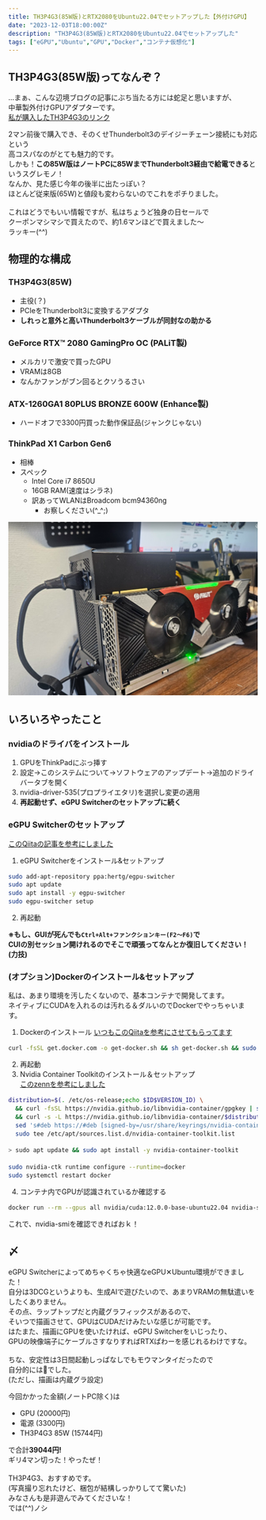 ```yaml
---
title: TH3P4G3(85W版)とRTX2080をUbuntu22.04でセットアップした【外付けGPU】
date: "2023-12-03T18:00:00Z"
description: "TH3P4G3(85W版)とRTX2080をUbuntu22.04でセットアップした"
tags: ["eGPU","Ubuntu","GPU","Docker","コンテナ仮想化"]
---
```

## TH3P4G3(85W版)ってなんぞ？
...まぁ、こんな辺境ブログの記事にぶち当たる方には蛇足と思いますが、   
中華製外付けGPUアダプターです。   
[私が購入したTH3P4G3のリンク](https://ja.aliexpress.com/item/1005006106871443.html)   

2マン前後で購入でき、そのくせThunderbolt3のデイジーチェーン接続にも対応という   
高コスパなのがとても魅力的です。  
しかも！**この85W版はノートPCに85WまでThunderbolt3経由で給電できる**というスグレモノ！   
なんか、見た感じ今年の後半に出たっぽい？   
ほとんど従来版(65W)と値段も変わらないのでこれをポチりました。   
<br>
これはどうでもいい情報ですが、私はちょうど独身の日セールで   
クーポンマシマシで買えたので、約1.6マンほどで買えました〜   
ラッキー(^^)   

## 物理的な構成
### TH3P4G3(85W)
- 主役(？)
- PCIeをThunderbolt3に変換するアダプタ
- **しれっと意外と高いThunderbolt3ケーブルが同封なの助かる**
### GeForce RTX™ 2080 GamingPro OC (PALiT製)
- メルカリで激安で買ったGPU
- VRAMは8GB
- なんかファンがブン回るとクソうるさい
### ATX-1260GA1 80PLUS BRONZE 600W (Enhance製)
- ハードオフで3300円買った動作保証品(ジャンクじゃない)
### ThinkPad X1 Carbon Gen6
- 相棒
- スペック
    - Intel Core i7 8650U
    - 16GB RAM(速度はシラネ)
    - 訳あってWLANはBroadcom bcm94360ng
        - お察しください(^_^;)

![](2023-12-03-17-32-59.png)
## いろいろやったこと
### nvidiaのドライバをインストール
1. GPUをThinkPadにぶっ挿す
2. 設定→このシステムについて→ソフトウェアのアップデート→追加のドライバータブを開く
3. nvidia-driver-535(プロプライエタリ)を選択し変更の適用
4. **再起動せず、eGPU Switcherのセットアップに続く**

### eGPU Switcherのセットアップ
[このQiitaの記事を参考にしました](https://qiita.com/y-vectorfield/items/8960c804441d2ebd605e#egpu-switcher%E3%81%AE%E3%82%BB%E3%83%83%E3%83%88%E3%82%A2%E3%83%83%E3%83%97egpu%E4%B8%8A%E3%81%A7%E5%8B%95%E4%BD%9C%E3%81%99%E3%82%8Bx-window-system)
1. eGPU Switcherをインストール&セットアップ
``` bash
sudo add-apt-repository ppa:hertg/egpu-switcher
sudo apt update
sudo apt install -y egpu-switcher
sudo egpu-switcher setup
```
2. 再起動

**※もし、GUIが死んでも`Ctrl+Alt+ファンクションキー(F2〜F6)`で**   
**CUIの別セッション開けれるのでそこで頑張ってなんとか復旧してください！(力技)**

### (オプション)Dockerのインストール&セットアップ
私は、あまり環境を汚したくないので、基本コンテナで開発してます。   
ネイティブにCUDAを入れるのは汚れる＆ダルいのでDockerでやっちゃいます。   
1. Dockerのインストール [いつもこのQiitaを参考にさせてもらってます](https://qiita.com/KEINOS/items/bdc9450c1a88c210aa88)
``` bash
curl -fsSL get.docker.com -o get-docker.sh && sh get-docker.sh && sudo gpasswd -a $USER docker && sudo docker run hello-world && rm -f get-docker.sh
```
2. 再起動
3. Nvidia Container Toolkitのインストール＆セットアップ   
[このzennを参考にしました](https://zenn.dev/usagi1975/articles/2022-09-05-000000_docker_gpu#nvidia-container-toolkit%E3%81%AE%E3%82%A4%E3%83%B3%E3%82%B9%E3%83%88%E3%83%BC%E3%83%AB)
``` bash
distribution=$(. /etc/os-release;echo $ID$VERSION_ID) \
  && curl -fsSL https://nvidia.github.io/libnvidia-container/gpgkey | sudo gpg --dearmor -o /usr/share/keyrings/nvidia-container-toolkit-keyring.gpg \
  && curl -s -L https://nvidia.github.io/libnvidia-container/$distribution/libnvidia-container.list | \
  sed 's#deb https://#deb [signed-by=/usr/share/keyrings/nvidia-container-toolkit-keyring.gpg] https://#g' | \
  sudo tee /etc/apt/sources.list.d/nvidia-container-toolkit.list

> sudo apt update && sudo apt install -y nvidia-container-toolkit

sudo nvidia-ctk runtime configure --runtime=docker
sudo systemctl restart docker
```
4. コンテナ内でGPUが認識されているか確認する
```bash
docker run --rm --gpus all nvidia/cuda:12.0.0-base-ubuntu22.04 nvidia-smi
```
これで、nvidia-smiを確認できればおｋ！

## 〆
eGPU Switcherによってめちゃくちゃ快適なeGPU✕Ubuntu環境ができました！   
自分は3DCGというよりも、生成AIで遊びたいので、あまりVRAMの無駄遣いをしたくありません。   
その点、ラップトップだと内蔵グラフィックスがあるので、   
そいつで描画させて、GPUはCUDAだけみたいな感じが可能です。   
はたまた、描画にGPUを使いたければ、eGPU Switcherをいじったり、   
GPUの映像端子にケーブルさすなりすればRTXぱわーを感じれるわけですな。   
<br>
ちな、安定性は3日間起動しっぱなしでもモウマンタイだったので   
自分的には💯でした。   
(ただし、描画は内蔵グラ設定)   

今回かかった金額(ノートPC除く)は
- GPU (20000円)
- 電源 (3300円)
- TH3P4G3 85W (15744円)

で合計**39044円!**   
ギリ4マン切った！やったぜ！  
<br>
TH3P4G3、おすすめです。   
(写真撮り忘れたけど、梱包が結構しっかりしてて驚いた)   
みなさんも是非遊んでみてくださいな！   
では(^^)ノシ